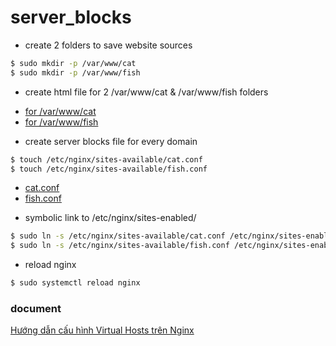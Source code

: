 # server_blocks

- create 2 folders to save website sources

```sh
$ sudo mkdir -p /var/www/cat
$ sudo mkdir -p /var/www/fish
```

- create html file for 2 /var/www/cat & /var/www/fish folders

+ [for /var/www/cat](./virtual_hosts/cat/index.html)
+ [for /var/www/fish](./virtual_hosts/fish/index.html)

- create server blocks file for every domain

```sh
$ touch /etc/nginx/sites-available/cat.conf
$ touch /etc/nginx/sites-available/fish.conf
```

+ [cat.conf](./virtual_hosts/cat/cat.conf)
+ [fish.conf](./virtual_hosts/fish/fish.conf)

- symbolic link to /etc/nginx/sites-enabled/

```sh
$ sudo ln -s /etc/nginx/sites-available/cat.conf /etc/nginx/sites-enabled/cat.conf
$ sudo ln -s /etc/nginx/sites-available/fish.conf /etc/nginx/sites-enabled/fish.conf
```

- reload nginx

```sh
$ sudo systemctl reload nginx
```

### document

[Hướng dẫn cấu hình Virtual Hosts trên Nginx](https://vinasupport.com/huong-dan-cau-hinh-virtual-hosts-tren-nginx/)
